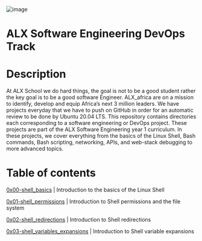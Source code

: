 ![image](https://user-images.githubusercontent.com/105589308/188776290-b3ccbf88-3a74-4af8-9633-45039ae21566.png)
# ALX Software Engineering DevOps Track #
# Description #
At ALX School we do hard things, the goal is not to be a good student rather the key goal is to be a good software Engineer. ALX_africa are on a mission to identify, develop and equip Africa’s next 3 million leaders. We have projects everyday that we have to push on GitHub in order for an automatic review to be done by Ubuntu 20.04 LTS. This repository contains directories each corresponding to a software engineering or DevOps project. These projects are part of the ALX Software Engineering year 1 curriculum. In these projects, we cover everything from the basics of the Linux Shell, Bash commands, Bash scripting, networking, APIs, and web-stack debugging to more advanced topics.

# Table of contents #
[0x00-shell_basics](https://github.com/IamNaeto/alx-system_engineering-devops/tree/master/0x00-shell_basics) | Introduction to the basics of the Linux Shell

[0x01-shell_permissions](https://github.com/IamNaeto/alx-system_engineering-devops/tree/master/0x01-shell_permissions) | Introduction to Shell permissions and the file system

[0x02-shell_redirections](https://github.com/IamNaeto/alx-system_engineering-devops/tree/master/0x02-shell_redirections) | Introduction to Shell redirections

[0x03-shell_variables_expansions](https://github.com/IamNaeto/alx-system_engineering-devops/tree/master/0x03-shell_variables_expansions) | Introduction to Shell variable expansions

